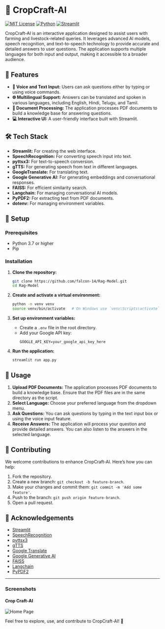 # 🌾 CropCraft-AI

[![MIT License](https://img.shields.io/badge/License-MIT-blue.svg)](https://opensource.org/licenses/MIT)
[![Python](https://img.shields.io/badge/Python-3.7%2B-blue.svg)](https://www.python.org/downloads/release/python-370/)
[![Streamlit](https://img.shields.io/badge/Built%20with-Streamlit-red.svg)](https://streamlit.io)

CropCraft-AI is an interactive application designed to assist users with farming and livestock-related queries. It leverages advanced AI models, speech recognition, and text-to-speech technology to provide accurate and detailed answers to user questions. The application supports multiple languages for both input and output, making it accessible to a broader audience.

## 🌟 Features

- **🎤 Voice and Text Input:** Users can ask questions either by typing or using voice commands.
- **🌐 Multilingual Support:** Answers can be translated and spoken in various languages, including English, Hindi, Telugu, and Tamil.
- **📄 Document Processing:** The application processes PDF documents to build a knowledge base for answering questions.
- **💻 Interactive UI:** A user-friendly interface built with Streamlit.

## 🛠️ Tech Stack

- **Streamlit:** For creating the web interface.
- **SpeechRecognition:** For converting speech input into text.
- **pyttsx3:** For text-to-speech conversion.
- **gTTS:** For generating speech from text in different languages.
- **GoogleTranslate:** For translating text.
- **Google Generative AI:** For generating embeddings and conversational responses.
- **FAISS:** For efficient similarity search.
- **Langchain:** For managing conversational AI models.
- **PyPDF2:** For extracting text from PDF documents.
- **dotenv:** For managing environment variables.

## 🚀 Setup

### Prerequisites

- Python 3.7 or higher
- Pip

### Installation

1. **Clone the repository:**
    ```bash
    git clone https://github.com/falcon-14/Rag-Model.git
    cd Rag-Model
    ```

2. **Create and activate a virtual environment:**
    ```bash
    python -m venv venv
    source venv/bin/activate   # On Windows use `venv\Scripts\activate`
    ```

3. **Set up environment variables:**
    - Create a `.env` file in the root directory.
    - Add your Google API key:
        ```env
        GOOGLE_API_KEY=your_google_api_key_here
        ```

4. **Run the application:**
    ```bash
    streamlit run app.py
    ```

## 📘 Usage

1. **Upload PDF Documents:** The application processes PDF documents to build a knowledge base. Ensure that the PDF files are in the same directory as the script.
2. **Select Language:** Choose your preferred language from the dropdown menu.
3. **Ask Questions:** You can ask questions by typing in the text input box or using the voice input feature.
4. **Receive Answers:** The application will process your question and provide detailed answers. You can also listen to the answers in the selected language.

## 🤝 Contributing

We welcome contributions to enhance CropCraft-AI. Here’s how you can help:

1. Fork the repository.
2. Create a new branch: `git checkout -b feature-branch`.
3. Make your changes and commit them: `git commit -m 'Add some feature'`.
4. Push to the branch: `git push origin feature-branch`.
5. Open a pull request.

## 🙏 Acknowledgements

- [Streamlit](https://www.streamlit.io/)
- [SpeechRecognition](https://pypi.org/project/SpeechRecognition/)
- [pyttsx3](https://pypi.org/project/pyttsx3/)
- [gTTS](https://pypi.org/project/gTTS/)
- [Google Translate](https://pypi.org/project/googletrans/)
- [Google Generative AI](https://ai.google/)
- [FAISS](https://faiss.ai/)
- [Langchain](https://langchain.ai/)
- [PyPDF2](https://pypi.org/project/PyPDF2/)

---

### Screenshots

#### Crop Craft-AI
![Home Page](images/home.png)

Feel free to explore, use, and contribute to CropCraft-AI! 🌱
